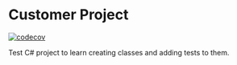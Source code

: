 # Customer Project
[![codecov](https://codecov.io/gh/koshelevandrey/CustomerProject/branch/develop/graph/badge.svg)](https://codecov.io/gh/koshelevandrey/CustomerProject/branch/develop)

Test C# project to learn creating classes and adding tests to them.
